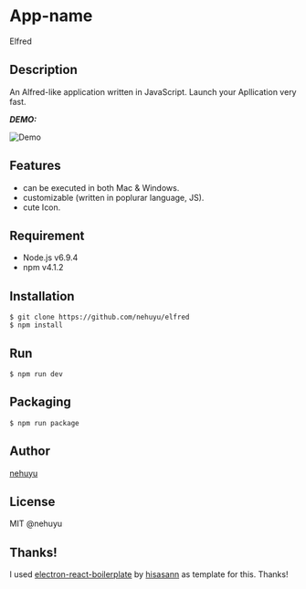 # App-name
Elfred

## Description

An Alfred-like application written in JavaScript.
Launch your Apllication very fast.

***DEMO:***

![Demo](https://image-url.gif)

## Features

- can be executed in both Mac & Windows.
- customizable (written in poplurar language, JS). 
- cute Icon.


## Requirement

- Node.js v6.9.4  
- npm v4.1.2


## Installation

```
$ git clone https://github.com/nehuyu/elfred
$ npm install
```

## Run

```
$ npm run dev
```


## Packaging

```
$ npm run package
```

## Author

[nehuyu](https://twitter.com/unchi_tokyo)  

## License

MIT @nehuyu 

## Thanks! 

I used [electron-react-boilerplate](https://github.com/hisasann/electron-react-boilerplate) by [hisasann](https://github.com/hisasann) as template for this. Thanks!
